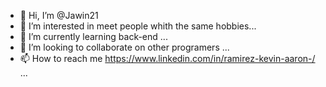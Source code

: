 - 👋 Hi, I’m @Jawin21
- 👀 I’m interested in meet people whith the same hobbies...
- 🌱 I’m currently learning back-end ...
- 💞️ I’m looking to collaborate on other programers ...
- 📫 How to reach me https://www.linkedin.com/in/ramirez-kevin-aaron-/ ...

<!---
Jawin21/Jawin21 is a ✨ special ✨ repository because its `README.md` (this file) appears on your GitHub profile.
You can click the Preview link to take a look at your changes.
--->
